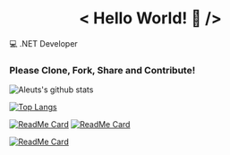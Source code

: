 <h1 align="center">< Hello World! 👋 /></h1>
💻 .NET Developer


### Please Clone, Fork, Share and Contribute!


![Aleuts's github stats](https://github-readme-stats.vercel.app/api?username=plus1xp&custom_title=Elliott's%20GitHub%20Stats&count_private=true&include_all_commits=true&show_icons=true&hide_border=true&title_color=9bd6ff&icon_color=d2a8ff&text_color=c9d1d9&bg_color=161b22)

[![Top Langs](https://github-readme-stats.vercel.app/api/top-langs/?username=plus1xp&layout=compact&hide_border=true&title_color=9bd6ff&icon_color=d2a8ff&text_color=c9d1d9&bg_color=161b22)](https://github.com/plus1xp?tab=repositories)

[![ReadMe Card](https://github-readme-stats.vercel.app/api/pin/?username=plus1xp&repo=motoical&hide_border=true&title_color=9bd6ff&icon_color=d2a8ff&text_color=c9d1d9&bg_color=161b22)](https://github.com/plus1xp/motoical)
[![ReadMe Card](https://github-readme-stats.vercel.app/api/pin/?username=plus1xp&repo=GrandPrixAlmanac&hide_border=true&title_color=9bd6ff&icon_color=d2a8ff&text_color=c9d1d9&bg_color=161b22)](https://github.com/plus1xp/grandprixalmanac)

[![ReadMe Card](https://github-readme-stats.vercel.app/api/pin/?username=plus1xp&repo=pokedex&hide_border=true&title_color=9bd6ff&icon_color=d2a8ff&text_color=c9d1d9&bg_color=161b22)](https://github.com/plus1xp/pokedex)

